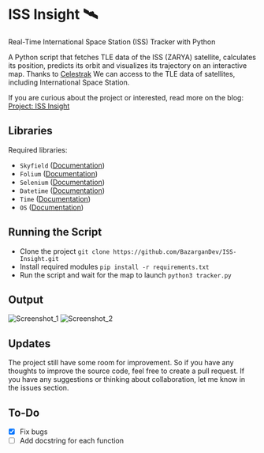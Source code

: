 # ISS Insight 🛰️
Real-Time International Space Station (ISS) Tracker with Python

A Python script that fetches TLE data of the ISS (ZARYA) satellite, calculates its position, predicts its orbit and visualizes its trajectory on an interactive map. Thanks to [Celestrak](https://celestrak.org/) We can access to the TLE data of satellites, including International Space Station.

If you are curious about the project or interested, read more on the blog: [Project: ISS Insight](https://bazargandev.github.io/iss_insight.html)

## Libraries
Required libraries:
- `Skyfield` ([Documentation](https://rhodesmill.org/skyfield/))
- `Folium` ([Documentation](https://python-visualization.github.io/folium/latest/index.html))
- `Selenium` ([Documentation](https://www.selenium.dev/documentation/))
- `Datetime` ([Documentation](https://docs.python.org/3/library/datetime.html))
- `Time` ([Documentation](https://docs.python.org/3/library/time.html))
- `OS` ([Documentation](https://docs.python.org/3/library/os.html))

## Running the Script
- Clone the project
`git clone https://github.com/BazarganDev/ISS-Insight.git`
- Install required modules
`pip install -r requirements.txt`
- Run the script and wait for the map to launch
`python3 tracker.py`

## Output
![Screenshot_1](https://github.com/user-attachments/assets/1027863f-fe7a-46ee-abb6-daef4b6a12a3)
![Screenshot_2](https://github.com/user-attachments/assets/4ee308a3-41b1-4bb0-b02a-e394f090444b)

## Updates
The project still have some room for improvement. So if you have any thoughts to improve the source code, feel free to create a pull request. If you have any suggestions or thinking about collaboration, let me know in the issues section.

## To-Do
- [X] Fix bugs
- [ ] Add docstring for each function
